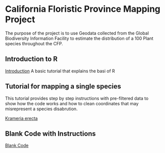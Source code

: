 # California Floristic Province Mapping Project

The purpose of the project is to use Geodata collected from the Global Biodiversity Information Facility to estimate the distribution of a 100 Plant species throughout the CFP.

## Introduction to R
[Introduction](https://github.com/BotanyCoder/CFP_Mapping/r-intro) A basic tutorial that explains the basi of R

## Tutorial for mapping a single species
This tutorial provides step by step instructions with pre-filtered data to show how the code works and how to clean coordinates that may misrepresent a species disabrution. 

[Krameria erecta](https://github.com/BotanyCoder/CFP_Mapping/blob/main/Species%20Specific%20Code/Krameria%20erecta.md)

## Blank Code with Instructions
[Blank Code](https://github.com/BotanyCoder/CFP_Mapping/blob/main/Blank%20Code.MD)
 
 
